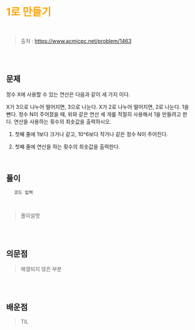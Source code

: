 <br/><Br>

<span style = "color:orange">

# 1로 만들기
</span>
<br>

> 출처 : https://www.acmicpc.net/problem/1463


<br/><br>

## 문제

정수 X에 사용할 수 있는 연산은 다음과 같이 세 가지 이다.

X가 3으로 나누어 떨어지면, 3으로 나눈다.
X가 2로 나누어 떨어지면, 2로 나눈다.
1을 뺀다.
정수 N이 주어졌을 때, 위와 같은 연산 세 개를 적절히 사용해서 1을 만들려고 한다. 연산을 사용하는 횟수의 최솟값을 출력하시오.

1. 첫째 줄에 1보다 크거나 같고, 10^6보다 작거나 같은 정수 N이 주어진다.

2. 첫째 줄에 연산을 하는 횟수의 최솟값을 출력한다.

<br>

## 풀이

```python
   코드 입력 
```
<br>

> 풀이설명

<br/><br>


## 의문점
> 해결되지 않은 부분


<br/><br>


## 배운점
> TIL

